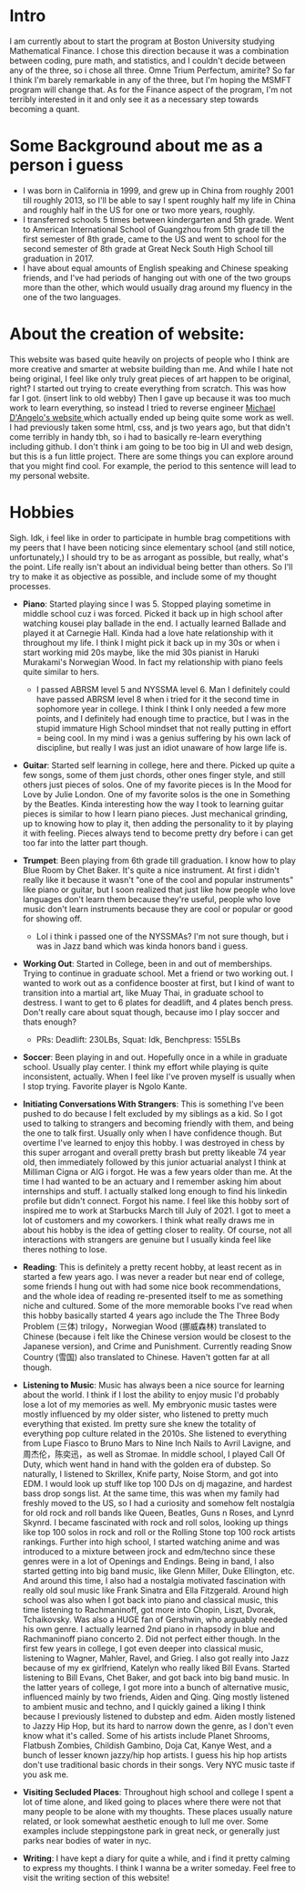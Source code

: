 
# Intro

I am currently about to start the program at Boston University studying Mathematical Finance. I chose this direction because it was a combination between coding, pure math, and statistics, and I couldn't decide between any of the three, so i chose all three. Omne Trium Perfectum, amirite? So far I think I'm barely remarkable in any of the three, but I'm hoping the MSMFT program will change that. As for the Finance aspect of the program, I'm not terribly interested in it and only see it as a necessary step towards becoming a quant.


# Some Background about me as a person i guess

- I was born in California in 1999, and grew up in China from roughly 2001 till roughly 2013, so I'll be able to say I spent roughly half my life in China and roughly half in the US for one or two more years, roughly.
- I transferred schools 5 times between kindergarten and 5th grade. Went to American International School of Guangzhou from 5th grade till the first semester of 8th grade, came to the US and went to school for the second semester of 8th grade at Great Neck South High School till graduation in 2017.
- I have about equal amounts of English speaking and Chinese speaking friends, and I've had periods of hanging out with one of the two groups more than the other, which would usually drag around my fluency in the one of the two languages.

# About the creation of website:

This website was based quite heavily on projects of people who I think are more creative and smarter at website building than me. And while I
hate not being original, I feel like only truly great pieces of art happen to be original, right?
I started out trying to create everything from scratch. This was how far I got. (insert link to old webby) Then I gave up because it was too much work to learn
everything, so instead I tried to reverse engineer [Michael D'Angelo's website ](https://mldangelo.com/) which actually ended up being quite some work as well. I had previously taken some html, css, and js two years ago, but that didn't come terribly in handy tbh, so i had to basically re-learn everything including github. I don't think i am going to be too big in UI and web design, but this is a fun little project. There are some things you can explore around that you might find cool. For example, the period to this sentence will lead to my personal website.

# Hobbies
Sigh. Idk, i feel like in order to participate in humble brag competitions with my peers that I have been noticing since elementary school (and still notice, unfortunately,) I should try to be as arrogant as possible, but really, what's the point. Life really isn't about an individual being better than others. So I'll try to make it as objective as possible, and include some of my thought processes.

- **Piano**: Started playing since I was 5. Stopped playing sometime in middle school cuz i was forced. Picked it back up in high school after watching kousei play ballade in the end. I actually learned Ballade and played it at Carnegie Hall. Kinda had a love hate relationship with it throughout my life. I think I might pick it back up in my 30s or when i start working mid 20s maybe, like the mid 30s pianist in Haruki Murakami's Norwegian Wood. In fact my relationship with piano feels quite similar to hers.
  - I passed ABRSM level 5 and NYSSMA level 6. Man I definitely could have passed ABRSM level 8 when i tried for it the second time in sophomore year in college. I think I think I only needed a few more points, and I definitely had enough time to practice, but I was in the stupid immature High School mindset that not really putting in effort = being cool. In my mind i was a genius suffering by his own lack of discipline, but really I was just an idiot unaware of how large life is.

- **Guitar**: Started self learning in college, here and there. Picked up quite a few songs, some of them just chords, other ones finger style, and still others just pieces of solos. One of my favorite pieces is In the Mood for Love by Julie London. One of my favorite solos is the one in Something by the Beatles. Kinda interesting how the way I took to learning guitar pieces is similar to how I learn piano pieces. Just mechanical grinding, up to knowing how to play it, then adding the personality to it by playing it with feeling. Pieces always tend to become pretty dry before i can get too far into the latter part though.

- **Trumpet**: Been playing from 6th grade till graduation. I know how to play Blue Room by Chet Baker. It's quite a nice instrument. At first i didn't really like it because it wasn't "one of the cool and popular instruments" like piano or guitar, but I soon realized that just like how people who love languages don't learn them because they're useful, people who love music don't learn instruments because they are cool or popular or good for showing off.
  - Lol i think i passed one of the NYSSMAs? I'm not sure though, but i was in Jazz band which was kinda honors band i guess.

- **Working Out**: Started in College, been in and out of memberships. Trying to continue in graduate school. Met a friend or two working out. I wanted to work out as a confidence booster at first, but I kind of want to transition into a martial art, like Muay Thai, in graduate school to destress. I want to get to 6 plates for deadlift, and 4 plates bench press. Don't really care about squat though, because imo I play soccer and thats enough?
  - PRs: Deadlift: 230LBs, Squat: Idk, Benchpress: 155LBs

- **Soccer**: Been playing in and out. Hopefully once in a while in graduate school. Usually play center. I think my effort while playing is quite inconsistent, actually. When I feel like I've proven myself is usually when I stop trying. Favorite player is Ngolo Kante.

- **Initiating Conversations With Strangers**: This is something I've been pushed to do because I felt excluded by my siblings as a kid. So I got used to talking to strangers and becoming friendly with them, and being the one to talk first. Usually only when I have confidence though. But overtime I've learned to enjoy this hobby. I was destroyed in chess by this super arrogant and overall pretty brash but pretty likeable 74 year old, then immediately followed by this junior actuarial analyst I think at Milliman Cigna or AIG i forgot. He was a few years older than me. At the time I had wanted to be an actuary and I remember asking him about internships and stuff. I actually stalked long enough to find his linkedin profile but didn't connect. Forgot his name. I feel like this hobby sort of inspired me to work at Starbucks March till July of 2021. I got to meet a lot of customers and my coworkers. I think what really draws me in about his hobby is the idea of getting closer to reality. Of course, not all interactions with strangers are genuine but I usually kinda feel like theres nothing to lose.

- **Reading**: This is definitely a pretty recent hobby, at least recent as in started a few years ago. I was never a reader but near end of college, some friends I hung out with had some nice book recommendations, and the whole idea of reading re-presented itself to me as something niche and cultured. Some of the more memorable books I've read when this hobby basically started 4 years ago include the The Three Body Problem (三体) trilogy，Norwegian Wood (挪威森林) translated to Chinese (because i felt like the Chinese version would be closest to the Japanese version), and Crime and Punishment. Currently reading Snow Country (雪国) also translated to Chinese. Haven't gotten far at all though.

- **Listening to Music**: Music has always been a nice source for learning about the world. I think if I lost the ability to enjoy music I'd probably lose a lot of my memories as well. My embryonic music tastes were mostly influenced by my older sister, who listened to pretty much everything that existed. Im pretty sure she knew the totality of everything pop culture related in the 2010s. She listened to everything from Lupe Fiasco to Bruno Mars to Nine Inch Nails to Avril Lavigne, and 周杰伦，陈奕迅，as well as Stromae. In middle school, I played Call Of Duty, which went hand in hand with the golden era of dubstep. So naturally, I listened to Skrillex, Knife party, Noise Storm, and got into EDM. I would look up stuff like top 100 DJs on dj magazine, and hardest bass drop songs list. At the same time, this was when my family had freshly moved to the US, so I had a curiosity and somehow felt nostalgia for old rock and roll bands like Queen, Beatles, Guns n Roses, and Lynrd Skynrd. I became fascinated with rock and roll solos, looking up things like top 100 solos in rock and roll or the Rolling Stone top 100 rock artists rankings. Further into high school, I started watching anime and was introduced to a mixture between jrock and edm/techno since these genres were in a lot of Openings and Endings. Being in band, I also started getting into big band music, like Glenn Miller, Duke Ellington, etc. And around this time, I also had a nostalgia motivated fascination with really old soul music like Frank Sinatra and Ella Fitzgerald. Around high school was also when I got back into piano and classical music, this time listening to Rachmaninoff, got more into Chopin, Liszt, Dvorak, Tchaikovsky. Was also a HUGE fan of Gershwin, who arguably needed his own genre. I actually learned 2nd piano in rhapsody in blue and Rachmaninoff piano concerto 2. Did not perfect either though. In the first few years in college, I got even deeper into classical music, listening to Wagner, Mahler, Ravel, and Grieg. I also got really into Jazz because of my ex girlfriend, Katelyn who really liked Bill Evans. Started listening to Bill Evans, Chet Baker, and got back into big band music. In the latter years of college, I got more into a bunch of alternative music, influenced mainly by two friends, Aiden and Qing. Qing mostly listened to ambient music and techno, and I quickly gained a liking I think because I previously listened to dubstep and edm. Aiden mostly listened to Jazzy Hip Hop, but its hard to narrow down the genre, as I don't even know what it's called. Some of his artists include Planet Shrooms, Flatbush Zombies, Childish Gambino, Doja Cat, Kanye West, and a bunch of lesser known jazzy/hip hop artists. I guess his hip hop artists don't use traditional basic chords in their songs. Very NYC music taste if you ask me.

- **Visiting Secluded Places**: Throughout high school and college I spent a lot of time alone, and liked going to places where there were not that many people to be alone with my thoughts. These places usually nature related, or look somewhat aesthetic enough to lull me over. Some examples include steppingstone park in great neck, or generally just parks near bodies of water in nyc.

- **Writing**: I have kept a diary for quite a while, and i find it pretty calming to express my thoughts. I think I wanna be a writer someday. Feel free to  visit the writing section of this website!

